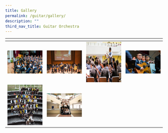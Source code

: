 ```yaml
---
title: Gallery
permalink: /guitar/gallery/
description: ""
third_nav_title: Guitar Orchestra
---
```

<table>
<thead>
  <tr>
    <th style="width:200px"></th>
    <th style="width:200px"></th>
    <th style="width:200px"></th>
		<th style="width:200px"></th>
  </tr>
</thead>
<tbody>
  <tr>
    <td style ="text-align:center"><a href="/images/guitar%201.jpeg"> <img src="/images/guitar%201.jpeg" style="width:200px"></a></td>
    <td style ="text-align:center"><a href="/images/guitar%202.jpeg"> <img src="/images/guitar%202.jpeg" style="width:200px"></a></td>
    <td style ="text-align:center"><a href="/images/guitar%203.jpeg"> <img src="/images/guitar%203.jpeg" style="width:200px; height: 130px"></a></td>
    <td style ="text-align:center"><a href="/images/guitar%204.jpeg"> <img src="/images/guitar%204.jpeg" style="width:200px"></a></td>
  </tr>
   <tr>
    <td style ="text-align:center"><a href="/images/guitar%205.jpeg"> <img src="/images/guitar%205.jpeg" style="width:200px; height: 130px"></a></td>
    <td style ="text-align:center"><a href="/images/guitar%206.jpeg"> <img src="/images/guitar%206.jpeg" style="width:200px"></a></td>
  </tr>
</tbody>
</table>

